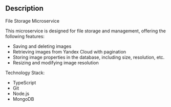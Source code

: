 ## Description

File Storage Microservice

This microservice is designed for file storage and management, offering the following features:

- Saving and deleting images
- Retrieving images from Yandex Cloud with pagination
- Storing image properties in the database, including size, resolution, etc.
- Resizing and modifying image resolution

Technology Stack:
- TypeScript
- Git
- Node.js
- MongoDB
